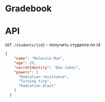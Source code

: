 # Gradebook

# API

`GET /students/{id}` - получить студента по id
```json
{
    "name": "Molecule Man",
    "age": 29,
    "secretIdentity": "Dan Jukes",
    "powers": [
      "Radiation resistance",
      "Turning tiny",
      "Radiation blast"
    ]
  }
```
